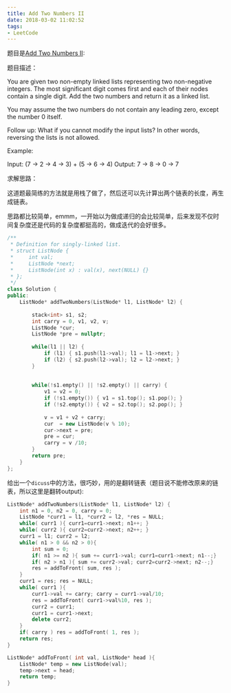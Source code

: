 ```yaml
---
title: Add Two Numbers II
date: 2018-03-02 11:02:52
tags:
- LeetCode
---
```


题目是[Add Two Numbers II](https://leetcode.com/problems/add-two-numbers-ii/description/):

题目描述：

You are given two non-empty linked lists representing two non-negative integers. The most significant digit comes first and each of their nodes contain a single digit. Add the two numbers and return it as a linked list.

You may assume the two numbers do not contain any leading zero, except the number 0 itself.

Follow up:
What if you cannot modify the input lists? In other words, reversing the lists is not allowed.



Example:

Input: (7 -> 2 -> 4 -> 3) + (5 -> 6 -> 4)
Output: 7 -> 8 -> 0 -> 7



求解思路：

这道题最简练的方法就是用栈了做了，然后还可以先计算出两个链表的长度，再生成链表。

思路都比较简单，emmm，一开始以为做成递归的会比较简单，后来发现不仅时间复杂度还是代码的复杂度都挺高的，做成迭代的会好很多。

```cpp
/**
 * Definition for singly-linked list.
 * struct ListNode {
 *     int val;
 *     ListNode *next;
 *     ListNode(int x) : val(x), next(NULL) {}
 * };
 */
class Solution {
public:
    ListNode* addTwoNumbers(ListNode* l1, ListNode* l2) {
        
        stack<int> s1, s2;
        int carry = 0, v1, v2, v;
        ListNode *cur;
        ListNode *pre = nullptr;
        
        while(l1 || l2) {
            if (l1) { s1.push(l1->val); l1 = l1->next; }
            if (l2) { s2.push(l2->val); l2 = l2->next; }
        }
        
       
        while(!s1.empty() || !s2.empty() || carry) {
            v1 = v2 = 0;
            if (!s1.empty()) { v1 = s1.top(); s1.pop(); }
            if (!s2.empty()) { v2 = s2.top(); s2.pop(); }
            
            v = v1 + v2 + carry;
            cur  = new ListNode(v % 10);
            cur->next = pre;
            pre = cur;
            carry = v /10;
        }      
        return pre;
    }
};
```

给出一个`dicuss`中的方法，很巧妙，用的是翻转链表（题目说不能修改原来的链表，所以这里是翻转output):

```c++
ListNode* addTwoNumbers(ListNode* l1, ListNode* l2) {
    int n1 = 0, n2 = 0, carry = 0;
    ListNode *curr1 = l1, *curr2 = l2, *res = NULL;
    while( curr1 ){ curr1=curr1->next; n1++; }
    while( curr2 ){ curr2=curr2->next; n2++; } 
    curr1 = l1; curr2 = l2;
    while( n1 > 0 && n2 > 0){
        int sum = 0;
        if( n1 >= n2 ){ sum += curr1->val; curr1=curr1->next; n1--;}
        if( n2 > n1 ){ sum += curr2->val; curr2=curr2->next; n2--;}
        res = addToFront( sum, res );
    }
    curr1 = res; res = NULL;
    while( curr1 ){
        curr1->val += carry; carry = curr1->val/10;
        res = addToFront( curr1->val%10, res );
        curr2 = curr1; 
        curr1 = curr1->next;
        delete curr2;
    }
    if( carry ) res = addToFront( 1, res );
    return res;
}

ListNode* addToFront( int val, ListNode* head ){
    ListNode* temp = new ListNode(val);
    temp->next = head;
    return temp;
}
```